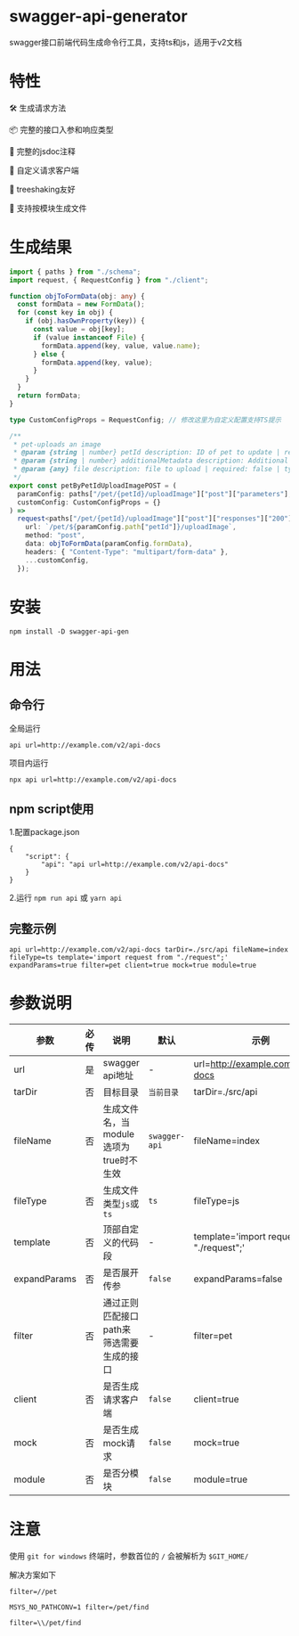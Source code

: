 # swagger-api-generator
swagger接口前端代码生成命令行工具，支持ts和js，适用于v2文档

# 特性

🛠️ 生成请求方法

📦 完整的接口入参和响应类型

📄 完整的jsdoc注释

🛜 自定义请求客户端

🌲 treeshaking友好

🧩 支持按模块生成文件

# 生成结果
```typescript
import { paths } from "./schema";
import request, { RequestConfig } from "./client";

function objToFormData(obj: any) {
  const formData = new FormData();
  for (const key in obj) {
    if (obj.hasOwnProperty(key)) {
      const value = obj[key];
      if (value instanceof File) {
        formData.append(key, value, value.name);
      } else {
        formData.append(key, value);
      }
    }
  }
  return formData;
}

type CustomConfigProps = RequestConfig; // 修改这里为自定义配置支持TS提示

/**
 * pet-uploads an image
 * @param {string | number} petId description: ID of pet to update | required: true | type: integer
 * @param {string | number} additionalMetadata description: Additional data to pass to server | required: false | type: string
 * @param {any} file description: file to upload | required: false | type: file
 */
export const petByPetIdUploadImagePOST = (
  paramConfig: paths["/pet/{petId}/uploadImage"]["post"]["parameters"],
  customConfig: CustomConfigProps = {}
) =>
  request<paths["/pet/{petId}/uploadImage"]["post"]["responses"]["200"]["schema"]>({
    url: `/pet/${paramConfig.path["petId"]}/uploadImage`,
    method: "post",
    data: objToFormData(paramConfig.formData),
    headers: { "Content-Type": "multipart/form-data" },
    ...customConfig,
  });
```

# 安装
```
npm install -D swagger-api-gen
```
# 用法
## 命令行
全局运行
```
api url=http://example.com/v2/api-docs
```
项目内运行
```
npx api url=http://example.com/v2/api-docs
```
## npm script使用
1.配置package.json
```
{
    "script": {
        "api": "api url=http://example.com/v2/api-docs"
    }
}
```
2.运行 `npm run api` 或 `yarn api`
## 完整示例
```
api url=http://example.com/v2/api-docs tarDir=./src/api fileName=index fileType=ts template='import request from "./request";' expandParams=true filter=pet client=true mock=true module=true
```
# 参数说明
|参数|必传|说明|默认|示例|
|----|----|----|----|----|
|url|是|swagger api地址|-|url=http://example.com/v2/api-docs|
|tarDir|否|目标目录|`当前目录`|tarDir=./src/api|
|fileName|否|生成文件名，当module选项为true时不生效|`swagger-api`|fileName=index|
|fileType|否|生成文件类型`js`或`ts`|`ts`|fileType=js|
|template|否|顶部自定义的代码段|-|template='import request from "./request";'|
|expandParams|否|是否展开传参|`false`|expandParams=false|
|filter|否|通过正则匹配接口path来筛选需要生成的接口|-|filter=pet|
|client|否|是否生成请求客户端|`false`|client=true|
|mock|否|是否生成mock请求|`false`|mock=true|
|module|否|是否分模块|`false`|module=true|

# 注意
使用 `git for windows` 终端时，参数首位的 `/` 会被解析为 `$GIT_HOME/`

解决方案如下
```
filter=//pet

MSYS_NO_PATHCONV=1 filter=/pet/find

filter=\\/pet/find
```
